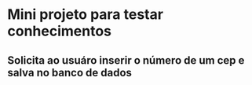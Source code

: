 # Mini projeto para testar conhecimentos #
## Solicita ao usuáro inserir o número de um cep e salva no banco de dados ##
